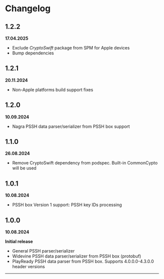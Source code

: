 # Changelog

## 1.2.2
**17.04.2025**

- Exclude *CryptoSwift* package from SPM for Apple devices
- Bump dependencies

## 1.2.1
**20.11.2024**

- Non-Apple platforms build support fixes

## 1.2.0
**10.09.2024**

- Nagra PSSH data parser/serializer from PSSH box support

## 1.1.0
**26.08.2024**

- Remove CryptoSwift dependency from podspec. Built-in CommonCypto will be used

## 1.0.1
**10.08.2024**

- PSSH box Version 1 support: PSSH key IDs processing

## 1.0.0
**10.08.2024**

**Initial release**

- General PSSH parser/serializer
- Widevine PSSH data parser/serializer from PSSH box (protobuf)
- PlayReady PSSH data parser from PSSH box. Supports 4.0.0.0-4.3.0.0 header versions
_____________________________
